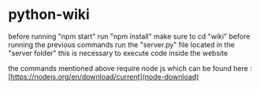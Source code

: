 # python-wiki

before running "npm start" run "npm install" make sure to cd "wiki" before running the previous commands
run the "server.py" file located in the "server folder" this is necessary to execute code inside the website

the commands mentioned above require node js which can be found here : [https://nodejs.org/en/download/current](node-download)

